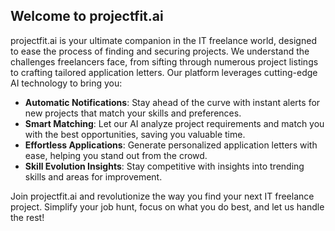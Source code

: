 ## Welcome to projectfit.ai

projectfit.ai is your ultimate companion in the IT freelance world, designed to ease the process of finding and securing projects. We understand the challenges freelancers face, from sifting through numerous project listings to crafting tailored application letters. Our platform leverages cutting-edge AI technology to bring you:

* **Automatic Notifications**: Stay ahead of the curve with instant alerts for new projects that match your skills and preferences.
* **Smart Matching**: Let our AI analyze project requirements and match you with the best opportunities, saving you valuable time.
* **Effortless Applications**: Generate personalized application letters with ease, helping you stand out from the crowd.
* **Skill Evolution Insights**: Stay competitive with insights into trending skills and areas for improvement.

Join projectfit.ai and revolutionize the way you find your next IT freelance project. Simplify your job hunt, focus on what you do best, and let us handle the rest!
